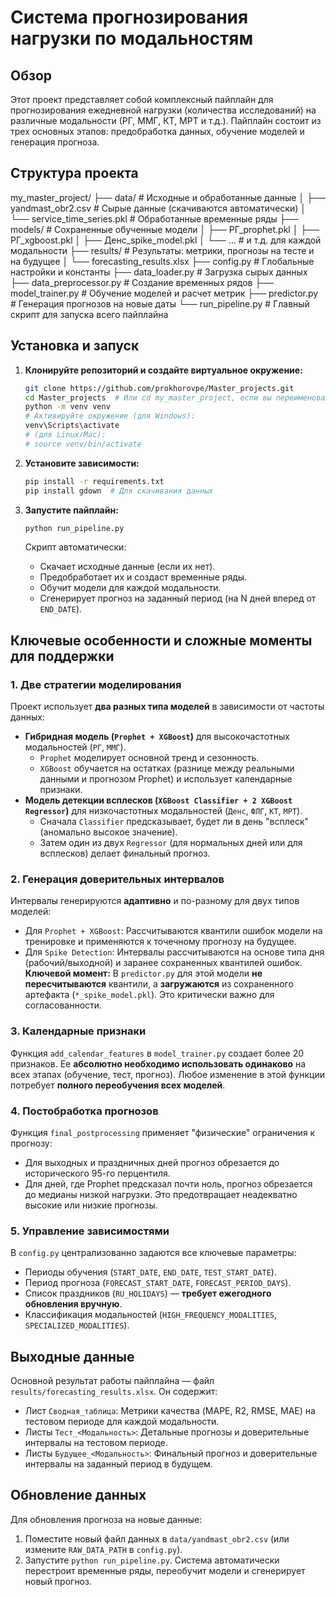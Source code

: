 # Система прогнозирования нагрузки по модальностям

## Обзор
Этот проект представляет собой комплексный пайплайн для прогнозирования ежедневной нагрузки (количества исследований) на различные модальности (РГ, ММГ, КТ, МРТ и т.д.). 
Пайплайн состоит из трех основных этапов: предобработка данных, обучение моделей и генерация прогноза.

## Структура проекта
my_master_project/
├── data/ # Исходные и обработанные данные
│ ├── yandmast_obr2.csv # Сырые данные (скачиваются автоматически)
│ └── service_time_series.pkl # Обработанные временные ряды
├── models/ # Сохраненные обученные модели
│ ├── РГ_prophet.pkl
│ ├── РГ_xgboost.pkl
│ ├── Денс_spike_model.pkl
│ └── ... # и т.д. для каждой модальности
├── results/ # Результаты: метрики, прогнозы на тесте и на будущее
│ └── forecasting_results.xlsx
├── config.py # Глобальные настройки и константы
├── data_loader.py # Загрузка сырых данных
├── data_preprocessor.py # Создание временных рядов
├── model_trainer.py # Обучение моделей и расчет метрик
├── predictor.py # Генерация прогнозов на новые даты
└── run_pipeline.py # Главный скрипт для запуска всего пайплайна


## Установка и запуск
1.  **Клонируйте репозиторий и создайте виртуальное окружение:**
    ```bash
    git clone https://github.com/prokhorovpe/Master_projects.git
    cd Master_projects  # Или cd my_master_project, если вы переименовали папку локально
    python -m venv venv
    # Активируйте окружение (для Windows):
    venv\Scripts\activate
    # (для Linux/Mac):
    # source venv/bin/activate
    ```

2.  **Установите зависимости:**
    ```bash
    pip install -r requirements.txt
    pip install gdown  # Для скачивания данных
    ```

3.  **Запустите пайплайн:**
    ```bash
    python run_pipeline.py
    ```
    Скрипт автоматически:
    *   Скачает исходные данные (если их нет).
    *   Предобработает их и создаст временные ряды.
    *   Обучит модели для каждой модальности.
    *   Сгенерирует прогноз на заданный период (на N дней вперед от `END_DATE`).

## Ключевые особенности и сложные моменты для поддержки

### 1. Две стратегии моделирования
Проект использует **два разных типа моделей** в зависимости от частоты данных:
*   **Гибридная модель (`Prophet + XGBoost`)** для высокочастотных модальностей (`РГ`, `ММГ`).
    *   `Prophet` моделирует основной тренд и сезонность.
    *   `XGBoost` обучается на остатках (разнице между реальными данными и прогнозом Prophet) и использует календарные признаки.
*   **Модель детекции всплесков (`XGBoost Classifier + 2 XGBoost Regressor`)** для низкочастотных модальностей (`Денс`, `ФЛГ`, `КТ`, `МРТ`).
    *   Сначала `Classifier` предсказывает, будет ли в день "всплеск" (аномально высокое значение).
    *   Затем один из двух `Regressor` (для нормальных дней или для всплесков) делает финальный прогноз.

### 2. Генерация доверительных интервалов
Интервалы генерируются **адаптивно** и по-разному для двух типов моделей:
*   Для `Prophet + XGBoost`: Рассчитываются квантили ошибок модели на тренировке и применяются к точечному прогнозу на будущее.
*   Для `Spike Detection`: Интервалы рассчитываются на основе типа дня (рабочий/выходной) и заранее сохраненных квантилей ошибок. **Ключевой момент:** В `predictor.py` для этой модели **не пересчитываются** квантили, а **загружаются** из сохраненного артефакта (`*_spike_model.pkl`). Это критически важно для согласованности.

### 3. Календарные признаки
Функция `add_calendar_features` в `model_trainer.py` создает более 20 признаков. Ее **абсолютно необходимо использовать одинаково** на всех этапах (обучение, тест, прогноз). Любое изменение в этой функции потребует **полного переобучения всех моделей**.

### 4. Постобработка прогнозов
Функция `final_postprocessing` применяет "физические" ограничения к прогнозу:
*   Для выходных и праздничных дней прогноз обрезается до исторического 95-го перцентиля.
*   Для дней, где Prophet предсказал почти ноль, прогноз обрезается до медианы низкой нагрузки.
Это предотвращает неадекватно высокие или низкие прогнозы.

### 5. Управление зависимостями
В `config.py` централизованно задаются все ключевые параметры:
*   Периоды обучения (`START_DATE`, `END_DATE`, `TEST_START_DATE`).
*   Период прогноза (`FORECAST_START_DATE`, `FORECAST_PERIOD_DAYS`).
*   Список праздников (`RU_HOLIDAYS`) — **требует ежегодного обновления вручную**.
*   Классификация модальностей (`HIGH_FREQUENCY_MODALITIES`, `SPECIALIZED_MODALITIES`).

## Выходные данные
Основной результат работы пайплайна — файл `results/forecasting_results.xlsx`. Он содержит:
*   Лист `Сводная_таблица`: Метрики качества (MAPE, R2, RMSE, MAE) на тестовом периоде для каждой модальности.
*   Листы `Тест_<Модальность>`: Детальные прогнозы и доверительные интервалы на тестовом периоде.
*   Листы `Будущее_<Модальность>`: Финальный прогноз и доверительные интервалы на заданный период в будущем.

## Обновление данных
Для обновления прогноза на новые данные:
1.  Поместите новый файл данных в `data/yandmast_obr2.csv` (или измените `RAW_DATA_PATH` в `config.py`).
2.  Запустите `python run_pipeline.py`.
Система автоматически перестроит временные ряды, переобучит модели и сгенерирует новый прогноз.